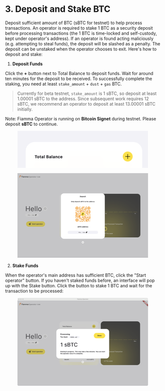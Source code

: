# 3. Deposit and Stake BTC

Deposit sufficient amount of BTC (sBTC for testnet) to help process transactions. An operator is required to stake 1 BTC as a security deposit before processing transactions (the 1 BTC is time-locked and self-custody, kept under operator's address). If an operator is found acting maliciously (e.g. attempting to steal funds), the deposit will be slashed as a penalty. The deposit can be unstaked when the operator chooses to exit. Here's how to deposit and stake:

1. **Deposit Funds**

Click the **+** button next to Total Balance to deposit funds. Wait for around ten minutes for the deposit to be received. To successfully complete the staking, you need at least `stake_amount` + `dust` + `gas` BTC.

> Currently for beta testnet, `stake_amount` is 1 sBTC, so deposit at least 1.00001 sBTC to the address. Since subsequent work requires 12 sBTC, we recommend an operator to deposit at least 13.00001 sBTC initially.

Note: Fiamma Operator is running on **Bitcoin Signet** during testnet. Please deposit **sBTC** to continue.

<figure><img src="../../../../../../.gitbook/assets/image (8).png" alt=""><figcaption></figcaption></figure>

<figure><img src="../../../../../../.gitbook/assets/image (9).png" alt=""><figcaption></figcaption></figure>

2. **Stake Funds**

When the operator's main address has sufficient BTC, click the "Start operator" button. If you haven't staked funds before, an interface will pop up with the Stake button. Click the button to stake 1 BTC and wait for the transaction to be processed:

<figure><img src="../../../../../../.gitbook/assets/image (10).png" alt=""><figcaption></figcaption></figure>
